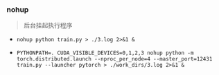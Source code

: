 ### nohup

> 后台挂起执行程序


* `nohup python train.py > ./3.log 2>&1 &`

* `PYTHONPATH=. CUDA_VISIBLE_DEVICES=0,1,2,3 nohup python -m torch.distributed.launch --nproc_per_node=4 --master_port=12431 train.py --launcher pytorch > ./work_dirs/3.log 2>&1 &`

